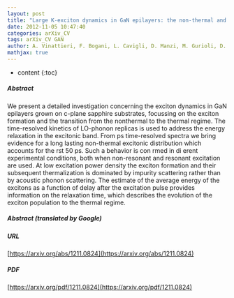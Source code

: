```yaml
---
layout: post
title: "Large K-exciton dynamics in GaN epilayers: the non-thermal and thermal regime"
date: 2012-11-05 10:47:40
categories: arXiv_CV
tags: arXiv_CV GAN
author: A. Vinattieri, F. Bogani, L. Cavigli, D. Manzi, M. Gurioli, D. Martin, E. Feltin, J.-F. Carlin, R. Buttè, N. Grandjean
mathjax: true
---
```


* content
{:toc}

##### Abstract
We present a detailed investigation concerning the exciton dynamics in GaN epilayers grown on c-plane sapphire substrates, focussing on the exciton formation and the transition from the nonthermal to the thermal regime. The time-resolved kinetics of LO-phonon replicas is used to address the energy relaxation in the excitonic band. From ps time-resolved spectra we bring evidence for a long lasting non-thermal excitonic distribution which accounts for the rst 50 ps. Such a behavior is con rmed in di erent experimental conditions, both when non-resonant and resonant excitation are used. At low excitation power density the exciton formation and their subsequent thermalization is dominated by impurity scattering rather than by acoustic phonon scattering. The estimate of the average energy of the excitons as a function of delay after the excitation pulse provides information on the relaxation time, which describes the evolution of the exciton population to the thermal regime.

##### Abstract (translated by Google)


##### URL
[https://arxiv.org/abs/1211.0824](https://arxiv.org/abs/1211.0824)

##### PDF
[https://arxiv.org/pdf/1211.0824](https://arxiv.org/pdf/1211.0824)

